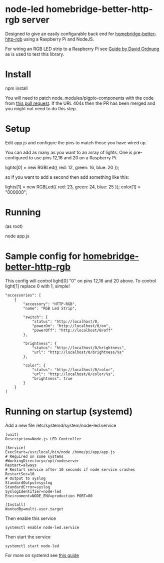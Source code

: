 node-led homebridge-better-http-rgb server
==========================================

Designed to give an easily configurable back end for [homebridge-better-http-rgb](https://www.npmjs.com/package/homebridge-better-http-rgb) using a Raspberry Pi and NodeJS.

For wiring an RGB LED strip to a Raspberry Pi see [Guide by David Ordnung](http://dordnung.de/raspberrypi-ledstrip/) as is used to test this library.

Install
=======
npm install

You will need to patch node_modules/pigpio-components with the code from [this pull request](https://github.com/andybb/pigpio-components/pull/1/commits/16a9776eecce5affe74d0253c7a0703486e01d65). If the URL 404s then the PR has been merged and you might not need to do this step.

Setup
=====
Edit app.js and configure the pins to match those you have wired up. 

You can add as many as you want to an array of lights. One is pre-configured to use pins 12,16 and 20 on a Raspberry Pi.

lights[0] = new RGBLed({ red: 12, green: 16, blue: 20 });

so if you want to add a second then add something like this:

lights[1] = new RGBLed({ red: 23, green: 24, blue: 25 });
color[1] = "000000";

Running
=======

(as root)

node app.js

Sample config for [homebridge-better-http-rgb](https://www.npmjs.com/package/homebridge-better-http-rgb)
=============================================

This config will control light[0] "0" on pins 12,16 and 20 above. To control light[1] replace 0 with 1, simple! 

    "accessories": [
        {
            "accessory": "HTTP-RGB",
            "name": "RGB Led Strip",

            "switch": {
                "status": "http://localhost/0,
                "powerOn": "http://localhost/0/on",
                "powerOff": "http://localhost/0/off"
            },

            "brightness": {
                "status": "http://localhost/0/brightness",
                "url": "http://localhost/0/brightness/%s"
            },

            "color": {
                "status": "http://localhost/0/color",
                "url": "http://localhost/0/color/%s",
                "brightness": true
            }
        }
    ]
    
Running on startup (systemd)
============================
    
Add a new file /etc/systemd/system/node-led.service
    
    [unit]
    Description=Node.js LED Controller
    
    [Service]
    ExecStart=/usr/local/bin/node /home/pi/app/app.js
    # Required on some systems
    #WorkingDirectory=/opt/nodeserver
    Restart=always
    # Restart service after 10 seconds if node service crashes
    RestartSec=10
    # Output to syslog
    StandardOutput=syslog
    StandardError=syslog
    SyslogIdentifier=node-led
    Environment=NODE_ENV=production PORT=80
    
    [Install]
    WantedBy=multi-user.target

Then enable this service

    systemctl enable node-led.service

Then start the service

    systemctl start node-led
    
For more on systemd see [this guide](https://www.axllent.org/docs/view/nodejs-service-with-systemd/)



